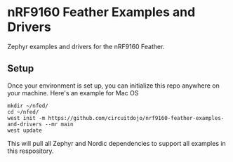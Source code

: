 # nRF9160 Feather Examples and Drivers

Zephyr examples and drivers for the nRF9160 Feather.

## Setup

Once your environment is set up, you can initialize this repo anywhere on your machine. Here's an example for Mac OS

```
mkdir ~/nfed/
cd ~/nfed/
west init -m https://github.com/circuitdojo/nrf9160-feather-examples-and-drivers --mr main
west update
```

This will pull all Zephyr and Nordic dependencies to support all examples in this respository.
